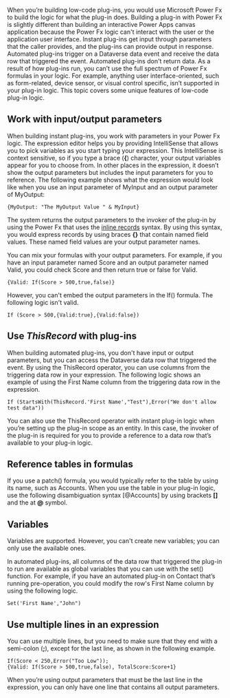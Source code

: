 When you’re building low-code plug-ins, you would use Microsoft Power Fx to build the logic for what the plug-in does. Building a plug-in with Power Fx is slightly different than building an interactive Power Apps canvas application because the Power Fx logic can't interact with the user or the application user interface. Instant plug-ins get input through parameters that the caller provides, and the plug-ins can provide output in response. Automated plug-ins trigger on a Dataverse data event and receive the data row that triggered the event. Automated plug-ins don't return data. As a result of how plug-ins run, you can’t use the full spectrum of Power Fx formulas in your logic. For example, anything user interface-oriented, such as form-related, device sensor, or visual control specific, isn’t supported in your plug-in logic. This topic covers some unique features of low-code plug-in logic.

## Work with input/output parameters

When building instant plug-ins, you work with parameters in your Power Fx logic. The expression editor helps you by providing IntelliSense that allows you to pick variables as you start typing your expression. This IntelliSense is context sensitive, so if you type a brace (**{**) character, your output variables appear for you to choose from. In other places in the expression, it doesn’t show the output parameters but includes the input parameters for you to reference. The following example shows what the expression would look like when you use an input parameter of MyInput and an output parameter of MyOutput:

```
{MyOutput: "The MyOutput Value " & MyInput}
```

The system returns the output parameters to the invoker of the plug-in by using the Power Fx that uses the [inline records](/power-platform/power-fx/tables/?azure-portal=true) syntax. By using this syntax, you would express records by using braces **{}** that contain named field values. These named field values are your output parameter names.

You can mix your formulas with your output parameters. For example, if you have an input parameter named Score and an output parameter named Valid, you could check Score and then return true or false for Valid.

```
{Valid: If(Score > 500,true,false)}
```

However, you can't embed the output parameters in the If() formula. The following logic isn't valid.

```
If (Score > 500,{Valid:true},{Valid:false})
```

## Use *ThisRecord* with plug-ins

When building automated plug-ins, you don't have input or output parameters, but you can access the Dataverse data row that triggered the event. By using the ThisRecord operator, you can use columns from the triggering data row in your expression. The following logic shows an example of using the First Name column from the triggering data row in the expression.

```
If (StartsWith(ThisRecord.'First Name',"Test"),Error("We don't allow test data"))
```

You can also use the ThisRecord operator with instant plug-in logic when you’re setting up the plug-in scope as an entity. In this case, the invoker of the plug-in is required for you to provide a reference to a data row that’s available to your plug-in logic.

## Reference tables in formulas

If you use a patch() formula, you would typically refer to the table by using its name, such as Accounts. When you use the table in your plug-in logic, use the following disambiguation syntax [@Accounts] by using brackets **[]** and the at **@** symbol.

## Variables

Variables are supported. However, you can't create new variables; you can only use the available ones. 

In automated plug-ins, all columns of the data row that triggered the plug-in to run are available as global variables that you can use with the set() function. For example, if you have an automated plug-in on Contact that’s running pre-operation, you could modify the row's First Name column by using the following logic.

```
Set('First Name',"John")
```

## Use multiple lines in an expression

You can use multiple lines, but you need to make sure that they end with a semi-colon (**;**), except for the last line, as shown in the following example.

```
If(Score < 250,Error("Too Low"));
{Valid: If(Score > 500,true,false), TotalScore:Score+1}
```

When you’re using output parameters that must be the last line in the expression, you can only have one line that contains all output parameters.
